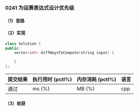 ### 0241 为运算表达式设计优先级

#### （1）思路

#### （2）实现

```cpp
class Solution {
public:
    vector<int> diffWaysToCompute(string input) {

    }
};
```

| 提交结果 | 执行用时 (pctl%) | 内存消耗 (pctl%) | 语言 |
|:---------|:-----------------|:-----------------|:-----|
| 通过     |  ms (%)   |  MB (%)  | cpp  |

#### （3）收获
